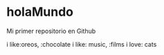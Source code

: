 # holaMundo

Mi primer repositorio en Github

i like:oreos, :chocolate 
i like: music, :films 
i love: cats
